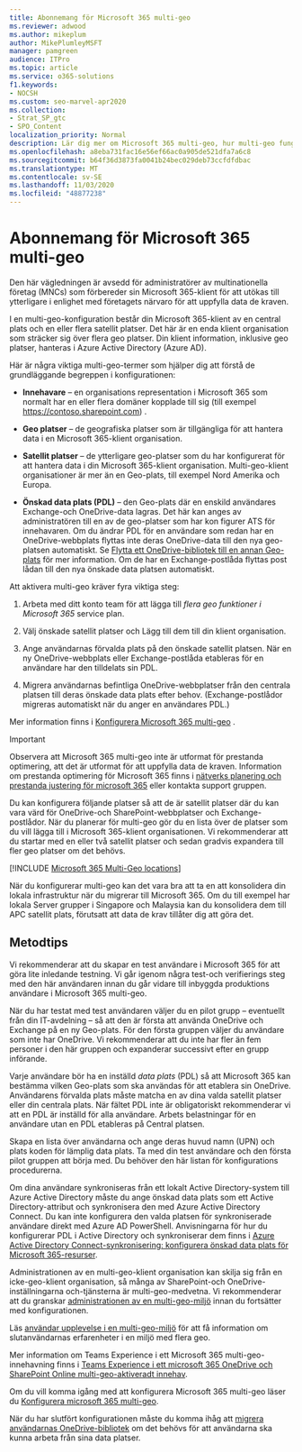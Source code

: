```yaml
---
title: Abonnemang för Microsoft 365 multi-geo
ms.reviewer: adwood
ms.author: mikeplum
author: MikePlumleyMSFT
manager: pamgreen
audience: ITPro
ms.topic: article
ms.service: o365-solutions
f1.keywords:
- NOCSH
ms.custom: seo-marvel-apr2020
ms.collection:
- Strat_SP_gtc
- SPO_Content
localization_priority: Normal
description: Lär dig mer om Microsoft 365 multi-geo, hur multi-geo fungerar och vilka geo-platser som är tillgängliga för data lagring.
ms.openlocfilehash: a8eba731fac16e56ef66ac0a905de521dfa7a6c8
ms.sourcegitcommit: b64f36d3873fa0041b24bec029deb73ccfdfdbac
ms.translationtype: MT
ms.contentlocale: sv-SE
ms.lasthandoff: 11/03/2020
ms.locfileid: "48877238"
---
```

# <a name="plan-for-microsoft-365-multi-geo"></a>Abonnemang för Microsoft 365 multi-geo

Den här vägledningen är avsedd för administratörer av multinationella företag (MNCs) som förbereder sin Microsoft 365-klient för att utökas till ytterligare i enlighet med företagets närvaro för att uppfylla data de kraven.

I en multi-geo-konfiguration består din Microsoft 365-klient av en central plats och en eller flera satellit platser. Det här är en enda klient organisation som sträcker sig över flera geo platser. Din klient information, inklusive geo platser, hanteras i Azure Active Directory (Azure AD).

Här är några viktiga multi-geo-termer som hjälper dig att förstå de grundläggande begreppen i konfigurationen:

-   **Innehavare** – en organisations representation i Microsoft 365 som normalt har en eller flera domäner kopplade till sig (till exempel https://contoso.sharepoint.com) . 

-   **Geo platser** – de geografiska platser som är tillgängliga för att hantera data i en Microsoft 365-klient organisation.

-   **Satellit platser** – de ytterligare geo-platser som du har konfigurerat för att hantera data i din Microsoft 365-klient organisation. Multi-geo-klient organisationer är mer än en Geo-plats, till exempel Nord Amerika och Europa.

-   **Önskad data plats (PDL)** – den Geo-plats där en enskild användares Exchange-och OneDrive-data lagras. Det här kan anges av administratören till en av de geo-platser som har kon figurer ATS för innehavaren. Om du ändrar PDL för en användare som redan har en OneDrive-webbplats flyttas inte deras OneDrive-data till den nya geo-platsen automatiskt. Se [Flytta ett OneDrive-bibliotek till en annan Geo-plats](move-onedrive-between-geo-locations.md) för mer information. Om de har en Exchange-postlåda flyttas post lådan till den nya önskade data platsen automatiskt.

Att aktivera multi-geo kräver fyra viktiga steg:

1.  Arbeta med ditt konto team för att lägga till _flera geo funktioner i Microsoft 365_ service plan.

2.  Välj önskade satellit platser och Lägg till dem till din klient organisation.

3.  Ange användarnas förvalda plats på den önskade satellit platsen. När en ny OneDrive-webbplats eller Exchange-postlåda etableras för en användare har den tilldelats sin PDL.

4.  Migrera användarnas befintliga OneDrive-webbplatser från den centrala platsen till deras önskade data plats efter behov. (Exchange-postlådor migreras automatiskt när du anger en användares PDL.)

Mer information finns i [Konfigurera Microsoft 365 multi-geo](multi-geo-tenant-configuration.md) .

> [!IMPORTANT]
> Observera att Microsoft 365 multi-geo inte är utformat för prestanda optimering, att det är utformat för att uppfylla data de kraven. Information om prestanda optimering för Microsoft 365 finns i [nätverks planering och prestanda justering för microsoft 365](https://support.office.com/article/e5f1228c-da3c-4654-bf16-d163daee8848) eller kontakta support gruppen.

Du kan konfigurera följande platser så att de är satellit platser där du kan vara värd för OneDrive-och SharePoint-webbplatser och Exchange-postlådor. När du planerar för multi-geo gör du en lista över de platser som du vill lägga till i Microsoft 365-klient organisationen. Vi rekommenderar att du startar med en eller två satellit platser och sedan gradvis expandera till fler geo platser om det behövs.

[!INCLUDE [Microsoft 365 Multi-Geo locations](../includes/microsoft-365-multi-geo-locations.md)]

När du konfigurerar multi-geo kan det vara bra att ta en att konsolidera din lokala infrastruktur när du migrerar till Microsoft 365. Om du till exempel har lokala Server grupper i Singapore och Malaysia kan du konsolidera dem till APC satellit plats, förutsatt att data de krav tillåter dig att göra det.

## <a name="best-practices"></a>Metodtips

Vi rekommenderar att du skapar en test användare i Microsoft 365 för att göra lite inledande testning. Vi går igenom några test-och verifierings steg med den här användaren innan du går vidare till inbyggda produktions användare i Microsoft 365 multi-geo.

När du har testat med test användaren väljer du en pilot grupp – eventuellt från din IT-avdelning – så att den är första att använda OneDrive och Exchange på en ny Geo-plats. För den första gruppen väljer du användare som inte har OneDrive. Vi rekommenderar att du inte har fler än fem personer i den här gruppen och expanderar successivt efter en grupp införande.

Varje användare bör ha en inställd *data plats* (PDL) så att Microsoft 365 kan bestämma vilken Geo-plats som ska användas för att etablera sin OneDrive. Användarens förvalda plats måste matcha en av dina valda satellit platser eller din centrala plats. När fältet PDL inte är obligatoriskt rekommenderar vi att en PDL är inställd för alla användare. Arbets belastningar för en användare utan en PDL etableras på Central platsen.

Skapa en lista över användarna och ange deras huvud namn (UPN) och plats koden för lämplig data plats. Ta med din test användare och den första pilot gruppen att börja med. Du behöver den här listan för konfigurations procedurerna.

Om dina användare synkroniseras från ett lokalt Active Directory-system till Azure Active Directory måste du ange önskad data plats som ett Active Directory-attribut och synkronisera den med Azure Active Directory Connect. Du kan inte konfigurera den valda platsen för synkroniserade användare direkt med Azure AD PowerShell. Anvisningarna för hur du konfigurerar PDL i Active Directory och synkroniserar dem finns i [Azure Active Directory Connect-synkronisering: konfigurera önskad data plats för Microsoft 365-resurser](https://docs.microsoft.com/azure/active-directory/connect/active-directory-aadconnectsync-feature-preferreddatalocation).

Administrationen av en multi-geo-klient organisation kan skilja sig från en icke-geo-klient organisation, så många av SharePoint-och OneDrive-inställningarna och-tjänsterna är multi-geo-medvetna. Vi rekommenderar att du granskar [administrationen av en multi-geo-miljö](administering-a-multi-geo-environment.md) innan du fortsätter med konfigurationen.

Läs [användar upplevelse i en multi-geo-miljö](multi-geo-user-experience.md) för att få information om slutanvändarnas erfarenheter i en miljö med flera geo.

Mer information om Teams Experience i ett Microsoft 365 multi-geo-innehavning finns i [Teams Experience i ett microsoft 365 OneDrive och SharePoint Online multi-geo-aktiveradt innehav](https://docs.microsoft.com/microsoftteams/teams-experience-o365odb-spo-multi-geo).

Om du vill komma igång med att konfigurera Microsoft 365 multi-geo läser du [Konfigurera microsoft 365 multi-geo](multi-geo-tenant-configuration.md).

När du har slutfört konfigurationen måste du komma ihåg att [migrera användarnas OneDrive-bibliotek](move-onedrive-between-geo-locations.md) om det behövs för att användarna ska kunna arbeta från sina data platser.
